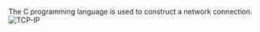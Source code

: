 The C programming language is used to construct a network connection.
![TCP-IP](https://user-images.githubusercontent.com/72282670/162585949-a8c2df65-7223-4299-a30a-46e3694a28cf.png)

